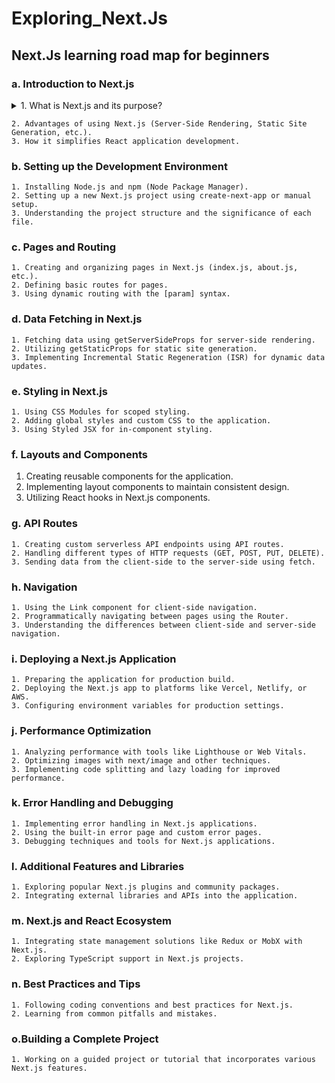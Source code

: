 # Exploring_Next.Js


## Next.Js learning road map for beginners

### a. Introduction to Next.js

<details><summary>1. What is Next.js and its purpose?</summary>

    Next.js is an open-source React framework that enables several extra features,
    including server-side rendering and generating static websites.
    
    It is a powerful tool that can be used to build a variety of web applications, 
    including blogs, landing pages, e-commerce sites, and more.
 </details>

    2. Advantages of using Next.js (Server-Side Rendering, Static Site Generation, etc.).
    3. How it simplifies React application development.
### b. Setting up the Development Environment

    1. Installing Node.js and npm (Node Package Manager).
    2. Setting up a new Next.js project using create-next-app or manual setup.
    3. Understanding the project structure and the significance of each file.

### c. Pages and Routing

    1. Creating and organizing pages in Next.js (index.js, about.js, etc.).
    2. Defining basic routes for pages.
    3. Using dynamic routing with the [param] syntax.

### d. Data Fetching in Next.js

    1. Fetching data using getServerSideProps for server-side rendering.
    2. Utilizing getStaticProps for static site generation.
    3. Implementing Incremental Static Regeneration (ISR) for dynamic data updates.

### e. Styling in Next.js

    1. Using CSS Modules for scoped styling.
    2. Adding global styles and custom CSS to the application.
    3. Using Styled JSX for in-component styling.

### f. Layouts and Components

1. Creating reusable components for the application.
2. Implementing layout components to maintain consistent design.
3. Utilizing React hooks in Next.js components.

### g. API Routes

    1. Creating custom serverless API endpoints using API routes.
    2. Handling different types of HTTP requests (GET, POST, PUT, DELETE).
    3. Sending data from the client-side to the server-side using fetch.

### h. Navigation

    1. Using the Link component for client-side navigation.
    2. Programmatically navigating between pages using the Router.
    3. Understanding the differences between client-side and server-side navigation.

### i. Deploying a Next.js Application

    1. Preparing the application for production build.
    2. Deploying the Next.js app to platforms like Vercel, Netlify, or AWS.
    3. Configuring environment variables for production settings.

### j. Performance Optimization

    1. Analyzing performance with tools like Lighthouse or Web Vitals.
    2. Optimizing images with next/image and other techniques.
    3. Implementing code splitting and lazy loading for improved performance.

### k. Error Handling and Debugging

    1. Implementing error handling in Next.js applications.
    2. Using the built-in error page and custom error pages.
    3. Debugging techniques and tools for Next.js applications.

### l. Additional Features and Libraries

    1. Exploring popular Next.js plugins and community packages.
    2. Integrating external libraries and APIs into the application.

### m. Next.js and React Ecosystem

    1. Integrating state management solutions like Redux or MobX with Next.js.
    2. Exploring TypeScript support in Next.js projects.

### n. Best Practices and Tips

    1. Following coding conventions and best practices for Next.js.
    2. Learning from common pitfalls and mistakes.

### o.Building a Complete Project

    1. Working on a guided project or tutorial that incorporates various Next.js features.
